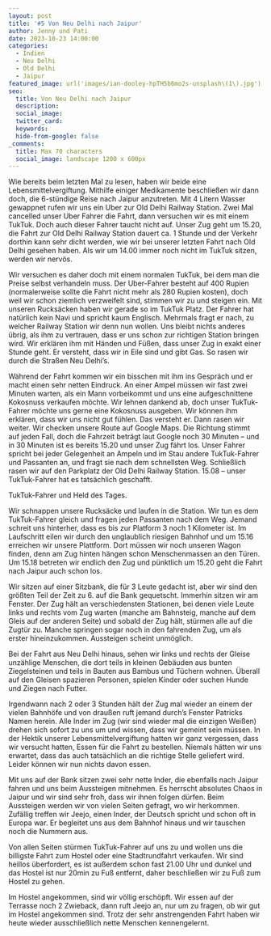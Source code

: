 ```yaml
---
layout: post
title: '#5 Von Neu Delhi nach Jaipur'
author: Jenny und Pati
date: 2023-10-23 14:00:00
categories:
  - Indien
  - Neu Delhi
  - Old Delhi
  - Jaipur
featured_image: url('images/ian-dooley-hpTH5b6mo2s-unsplash\(1\).jpg')
seo:
  title: Von Neu Delhi nach Jaipur
  description:
  social_image:
  twitter_card:
  keywords:
  hide-from-google: false
_comments:
  title: Max 70 characters
  social_image: landscape 1200 x 600px
---
```

<!-- links fehlen -->
Wie bereits beim letzten Mal zu lesen, haben wir beide eine Lebensmittelvergiftung. Mithilfe einiger Medikamente beschließen wir dann doch, die 6-stündige Reise nach Jaipur anzutreten. Mit 4 Litern Wasser gewappnet rufen wir uns ein Uber zur Old Delhi Railway Station. Zwei Mal cancelled unser Uber Fahrer die Fahrt, dann versuchen wir es mit einem TukTuk. Doch auch dieser Fahrer taucht nicht auf. Unser Zug geht um 15.20, die Fahrt zur Old Delhi Railway Station dauert ca. 1 Stunde und der Verkehr dorthin kann sehr dicht werden, wie wir bei unserer letzten Fahrt nach Old Delhi gesehen haben. Als wir um 14.00 immer noch nicht im TukTuk sitzen, werden wir nervös.

Wir versuchen es daher doch mit einem normalen TukTuk, bei dem man die Preise selbst verhandeln muss. Der Uber-Fahrer besteht auf 400 Rupien (normalerweise sollte die Fahrt nicht mehr als 280 Rupien kosten), doch weil wir schon ziemlich verzweifelt sind, stimmen wir zu und steigen ein. Mit unseren Rucksäcken haben wir gerade so im TukTuk Platz. Der Fahrer hat natürlich kein Navi und spricht kaum Englisch. Mehrmals fragt er nach, zu welcher Railway Station wir denn nun wollen. Uns bleibt nichts anderes übrig, als ihm zu vertrauen, dass er uns schon zur richtigen Station bringen wird. Wir erklären ihm mit Händen und Füßen, dass unser Zug in exakt einer Stunde geht. Er versteht, dass wir in Eile sind und gibt Gas. So rasen wir durch die Straßen Neu Delhi’s.

Während der Fahrt kommen wir ein bisschen mit ihm ins Gespräch und er macht einen sehr netten Eindruck. An einer Ampel müssen wir fast zwei Minuten warten, als ein Mann vorbeikommt und uns eine aufgeschnittene Kokosnuss verkaufen möchte. Wir lehnen dankend ab, doch unser TukTuk-Fahrer möchte uns gerne eine Kokosnuss ausgeben. Wir können ihm erklären, dass wir uns nicht gut fühlen. Das versteht er. Dann rasen wir weiter. Wir checken unsere Route auf Google Maps. Die Richtung stimmt auf jeden Fall, doch die Fahrzeit beträgt laut Google noch 30 Minuten – und in 30 Minuten ist es bereits 15.20 und unser Zug fährt los. Unser Fahrer spricht bei jeder Gelegenheit an Ampeln und im Stau andere TukTuk-Fahrer und Passanten an, und fragt sie nach dem schnellsten Weg. Schließlich rasen wir auf den Parkplatz der Old Delhi Railway Station. 15.08 – unser TukTuk-Fahrer hat es tatsächlich geschafft.

<!-- 1img -->
TukTuk-Fahrer und Held des Tages.

Wir schnappen unsere Rucksäcke und laufen in die Station. Wir tun es dem TukTuk-Fahrer gleich und fragen jeden Passanten nach dem Weg. Jemand schreit uns hinterher, dass es bis zur Platform 3 noch 1 Kilometer ist. Im Laufschritt eilen wir durch den unglaublich riesigen Bahnhof und um 15.16 erreichen wir unsere Plattform. Dort müssen wir noch unseren Wagon finden, denn am Zug hinten hängen schon Menschenmassen an den Türen. Um 15.18 betreten wir endlich den Zug und pünktlich um 15.20 geht die Fahrt nach Jaipur auch schon los.

<!-- 2img -->

Wir sitzen auf einer Sitzbank, die für 3 Leute gedacht ist, aber wir sind den größten Teil der Zeit zu 6. auf die Bank gequetscht. Immerhin sitzen wir am Fenster. Der Zug hält an verschiedensten Stationen, bei denen viele Leute links und rechts vom Zug warten (manche am Bahnsteig, manche auf dem Gleis auf der anderen Seite) und sobald der Zug hält, stürmen alle auf die Zugtür zu. Manche springen sogar noch in den fahrenden Zug, um als erster hineinzukommen. Aussteigen scheint unmöglich.

<!-- 2img -->

Bei der Fahrt aus Neu Delhi hinaus, sehen wir links und rechts der Gleise unzählige Menschen, die dort teils in kleinen Gebäuden aus bunten Ziegelsteinen und teils in Bauten aus Bambus und Tüchern wohnen. Überall auf den Gleisen spazieren Personen, spielen Kinder oder suchen Hunde und Ziegen nach Futter.

<!-- 1img -->

Irgendwann nach 2 oder 3 Stunden hält der Zug mal wieder an einem der vielen Bahnhöfe und von draußen ruft jemand durch’s Fenster Patricks Namen herein. Alle Inder im Zug (wir sind wieder mal die einzigen Weißen) drehen sich sofort zu uns um und wissen, dass wir gemeint sein müssen. In der Hektik unserer Lebensmittelvergiftung hatten wir ganz vergessen, dass wir versucht hatten, Essen für die Fahrt zu bestellen. Niemals hätten wir uns erwartet, dass das auch tatsächlich an die richtige Stelle geliefert wird. Leider können wir nun nichts davon essen.

Mit uns auf der Bank sitzen zwei sehr nette Inder, die ebenfalls nach Jaipur fahren und uns beim Aussteigen mitnehmen. Es herrscht absolutes Chaos in Jaipur und wir sind sehr froh, dass wir ihnen folgen dürfen. Beim Aussteigen werden wir von vielen Seiten gefragt, wo wir herkommen. Zufällig treffen wir Jeejo, einen Inder, der Deutsch spricht und schon oft in Europa war. Er begleitet uns aus dem Bahnhof hinaus und wir tauschen noch die Nummern aus.

Von allen Seiten stürmen TukTuk-Fahrer auf uns zu und wollen uns die billigste Fahrt zum Hostel oder eine Stadtrundfahrt verkaufen. Wir sind heillos überfordert, es ist außerdem schon fast 21.00 Uhr und dunkel und das Hostel ist nur 20min zu Fuß entfernt, daher beschließen wir zu Fuß zum Hostel zu gehen.

Im Hostel angekommen, sind wir völlig erschöpft. Wir essen auf der Terrasse noch 2 Zwieback, dann ruft Jeejo an, nur um zu fragen, ob wir gut im Hostel angekommen sind. Trotz der sehr anstrengenden Fahrt haben wir heute wieder ausschließlich nette Menschen kennengelernt.
